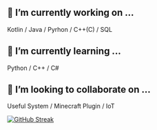 
## 🔭 I’m currently working on ...  
Kotlin / Java / Pyrhon / C++(C) / SQL  
## 🌱 I’m currently learning ...  
Python / C++ / C#  
## 👯 I’m looking to collaborate on ...  
Useful System / Minecraft Plugin / IoT  
  
[![GitHub Streak](https://github-readme-streak-stats.herokuapp.com/?user=DenverCoder1)](https://github.com/DenverCoder1/github-readme-streak-stats)
